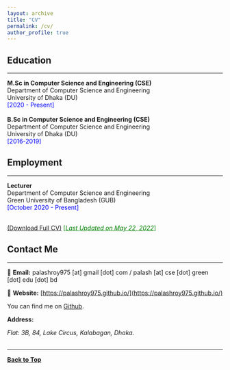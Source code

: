 ```yaml
---
layout: archive
title: "CV"
permalink: /cv/
author_profile: true
---
```

## Education
-------------
**M.Sc in Computer Science and Engineering (CSE)** <br />
Department of Computer Science and Engineering <br />
University of Dhaka (DU) <br />
<span style ="color:blue"> [2020 - Present] </span> 
<br /> <br />
**B.Sc in Computer Science and Engineering (CSE)** <br />
Department of Computer Science and Engineering <br />
University of Dhaka (DU) <br />
<span style ="color:blue"> [2016-2019] </span> 
<br />

## Employment
-------------
**Lecturer** <br />
Department of Computer Science and Engineering <br />
Green University of Bangladesh (GUB)<br />
<span style ="color:blue"> [October 2020 - Present] </span> 
<br /><br />

[(Download Full CV)](https://PalashRoy975.github.io/files/Palash_Roy_CV_Updated_22nd_May_2022.pdf) <span style ="color:Green"> [<ins>*Last Updated on May 22, 2022*</ins>] </span>

## Contact Me
-------------

📧 **Email:** palashroy975 [at] gmail [dot] com / palash [at] cse [dot] green [dot] edu [dot] bd  <br /> 

📒 **Website:** [https://palashroy975.github.io/](https://palashroy975.github.io/) <br />

You can find me on [Github](https://github.com/PalashRoy975).


**Address:**
<address>
Flat: 3B, 84, Lake Circus, Kalabagan, Dhaka. <br /> 
</address> 
<br /> 

----------------------------------------

[**Back to Top**](#)
